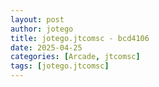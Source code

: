 ```yaml
---
layout: post
author: jotego
title: jotego.jtcomsc - bcd4106
date: 2025-04-25
categories: [Arcade, jtcomsc]
tags: [jotego.jtcomsc]
---
```


